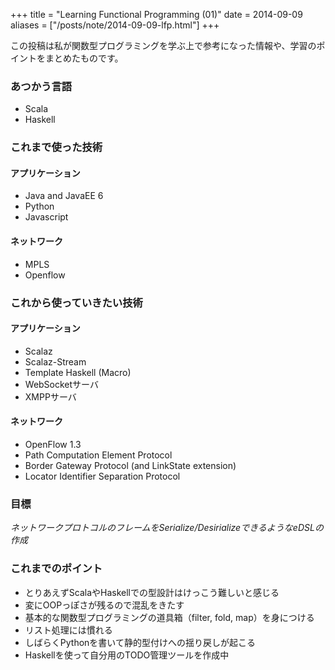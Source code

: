 +++
title = "Learning Functional Programming (01)"
date = 2014-09-09
aliases = ["/posts/note/2014-09-09-lfp.html"]
+++

この投稿は私が関数型プログラミングを学ぶ上で参考になった情報や、学習のポイントをまとめたものです。

### あつかう言語 ###

* Scala
* Haskell

### これまで使った技術 ###

#### アプリケーション ####

* Java and JavaEE 6
* Python
* Javascript

#### ネットワーク ####

* MPLS
* Openflow

### これから使っていきたい技術 ###

#### アプリケーション ####

* Scalaz
* Scalaz-Stream
* Template Haskell (Macro)
* WebSocketサーバ
* XMPPサーバ

#### ネットワーク ####

* OpenFlow 1.3
* Path Computation Element Protocol
* Border Gateway Protocol (and LinkState extension)
* Locator Identifier Separation Protocol

### 目標 ###

*ネットワークプロトコルのフレームをSerialize/DesirializeできるようなeDSLの作成*

### これまでのポイント ###

* とりあえずScalaやHaskellでの型設計はけっこう難しいと感じる
* 変にOOPっぽさが残るので混乱をきたす
* 基本的な関数型プログラミングの道具箱（filter, fold, map）を身につける
* リスト処理には慣れる
* しばらくPythonを書いて静的型付けへの揺り戻しが起こる
* Haskellを使って自分用のTODO管理ツールを作成中

